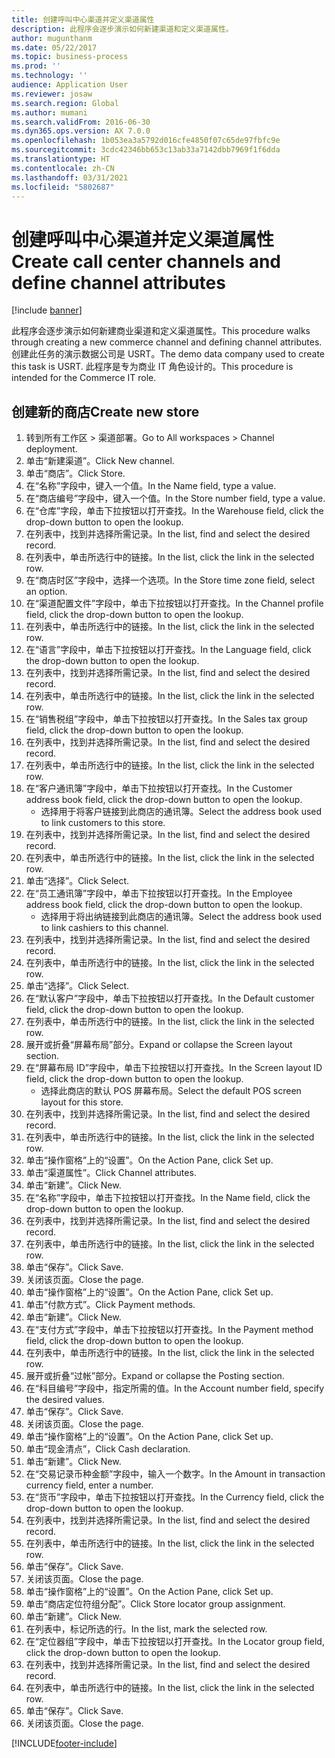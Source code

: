 ```yaml
---
title: 创建呼叫中心渠道并定义渠道属性
description: 此程序会逐步演示如何新建渠道和定义渠道属性。
author: mugunthanm
ms.date: 05/22/2017
ms.topic: business-process
ms.prod: ''
ms.technology: ''
audience: Application User
ms.reviewer: josaw
ms.search.region: Global
ms.author: mumani
ms.search.validFrom: 2016-06-30
ms.dyn365.ops.version: AX 7.0.0
ms.openlocfilehash: 1b053ea3a5792d016cfe4850f07c65de97fbfc9e
ms.sourcegitcommit: 3cdc42346bb653c13ab33a7142dbb7969f1f6dda
ms.translationtype: HT
ms.contentlocale: zh-CN
ms.lasthandoff: 03/31/2021
ms.locfileid: "5802687"
---
```

# <a name="create-call-center-channels-and-define-channel-attributes"></a><span data-ttu-id="0d702-103">创建呼叫中心渠道并定义渠道属性</span><span class="sxs-lookup"><span data-stu-id="0d702-103">Create call center channels and define channel attributes</span></span>

[!include [banner](../includes/banner.md)]

<span data-ttu-id="0d702-104">此程序会逐步演示如何新建商业渠道和定义渠道属性。</span><span class="sxs-lookup"><span data-stu-id="0d702-104">This procedure walks through creating a new commerce channel and defining channel attributes.</span></span> <span data-ttu-id="0d702-105">创建此任务的演示数据公司是 USRT。</span><span class="sxs-lookup"><span data-stu-id="0d702-105">The demo data company used to create this task is USRT.</span></span> <span data-ttu-id="0d702-106">此程序是专为商业 IT 角色设计的。</span><span class="sxs-lookup"><span data-stu-id="0d702-106">This procedure is intended for the Commerce IT role.</span></span>


## <a name="create-new-store"></a><span data-ttu-id="0d702-107">创建新的商店</span><span class="sxs-lookup"><span data-stu-id="0d702-107">Create new store</span></span>
1. <span data-ttu-id="0d702-108">转到所有工作区 > 渠道部署。</span><span class="sxs-lookup"><span data-stu-id="0d702-108">Go to All workspaces > Channel deployment.</span></span>
2. <span data-ttu-id="0d702-109">单击“新建渠道”。</span><span class="sxs-lookup"><span data-stu-id="0d702-109">Click New channel.</span></span>
3. <span data-ttu-id="0d702-110">单击“商店”。</span><span class="sxs-lookup"><span data-stu-id="0d702-110">Click Store.</span></span>
4. <span data-ttu-id="0d702-111">在“名称”字段中，键入一个值。</span><span class="sxs-lookup"><span data-stu-id="0d702-111">In the Name field, type a value.</span></span>
5. <span data-ttu-id="0d702-112">在“商店编号”字段中，键入一个值。</span><span class="sxs-lookup"><span data-stu-id="0d702-112">In the Store number field, type a value.</span></span>
6. <span data-ttu-id="0d702-113">在“仓库”字段，单击下拉按钮以打开查找。</span><span class="sxs-lookup"><span data-stu-id="0d702-113">In the Warehouse field, click the drop-down button to open the lookup.</span></span>
7. <span data-ttu-id="0d702-114">在列表中，找到并选择所需记录。</span><span class="sxs-lookup"><span data-stu-id="0d702-114">In the list, find and select the desired record.</span></span>
8. <span data-ttu-id="0d702-115">在列表中，单击所选行中的链接。</span><span class="sxs-lookup"><span data-stu-id="0d702-115">In the list, click the link in the selected row.</span></span>
9. <span data-ttu-id="0d702-116">在“商店时区”字段中，选择一个选项。</span><span class="sxs-lookup"><span data-stu-id="0d702-116">In the Store time zone field, select an option.</span></span>
10. <span data-ttu-id="0d702-117">在“渠道配置文件”字段中，单击下拉按钮以打开查找。</span><span class="sxs-lookup"><span data-stu-id="0d702-117">In the Channel profile field, click the drop-down button to open the lookup.</span></span>
11. <span data-ttu-id="0d702-118">在列表中，单击所选行中的链接。</span><span class="sxs-lookup"><span data-stu-id="0d702-118">In the list, click the link in the selected row.</span></span>
12. <span data-ttu-id="0d702-119">在“语言”字段中，单击下拉按钮以打开查找。</span><span class="sxs-lookup"><span data-stu-id="0d702-119">In the Language field, click the drop-down button to open the lookup.</span></span>
13. <span data-ttu-id="0d702-120">在列表中，找到并选择所需记录。</span><span class="sxs-lookup"><span data-stu-id="0d702-120">In the list, find and select the desired record.</span></span>
14. <span data-ttu-id="0d702-121">在列表中，单击所选行中的链接。</span><span class="sxs-lookup"><span data-stu-id="0d702-121">In the list, click the link in the selected row.</span></span>
15. <span data-ttu-id="0d702-122">在“销售税组”字段中，单击下拉按钮以打开查找。</span><span class="sxs-lookup"><span data-stu-id="0d702-122">In the Sales tax group field, click the drop-down button to open the lookup.</span></span>
16. <span data-ttu-id="0d702-123">在列表中，找到并选择所需记录。</span><span class="sxs-lookup"><span data-stu-id="0d702-123">In the list, find and select the desired record.</span></span>
17. <span data-ttu-id="0d702-124">在列表中，单击所选行中的链接。</span><span class="sxs-lookup"><span data-stu-id="0d702-124">In the list, click the link in the selected row.</span></span>
18. <span data-ttu-id="0d702-125">在“客户通讯簿”字段中，单击下拉按钮以打开查找。</span><span class="sxs-lookup"><span data-stu-id="0d702-125">In the Customer address book field, click the drop-down button to open the lookup.</span></span>
    * <span data-ttu-id="0d702-126">选择用于将客户链接到此商店的通讯簿。</span><span class="sxs-lookup"><span data-stu-id="0d702-126">Select the address book used to link customers to this store.</span></span>  
19. <span data-ttu-id="0d702-127">在列表中，找到并选择所需记录。</span><span class="sxs-lookup"><span data-stu-id="0d702-127">In the list, find and select the desired record.</span></span>
20. <span data-ttu-id="0d702-128">在列表中，单击所选行中的链接。</span><span class="sxs-lookup"><span data-stu-id="0d702-128">In the list, click the link in the selected row.</span></span>
21. <span data-ttu-id="0d702-129">单击“选择”。</span><span class="sxs-lookup"><span data-stu-id="0d702-129">Click Select.</span></span>
22. <span data-ttu-id="0d702-130">在“员工通讯簿”字段中，单击下拉按钮以打开查找。</span><span class="sxs-lookup"><span data-stu-id="0d702-130">In the Employee address book field, click the drop-down button to open the lookup.</span></span>
    * <span data-ttu-id="0d702-131">选择用于将出纳链接到此商店的通讯簿。</span><span class="sxs-lookup"><span data-stu-id="0d702-131">Select the address book used to link cashiers to this channel.</span></span>  
23. <span data-ttu-id="0d702-132">在列表中，找到并选择所需记录。</span><span class="sxs-lookup"><span data-stu-id="0d702-132">In the list, find and select the desired record.</span></span>
24. <span data-ttu-id="0d702-133">在列表中，单击所选行中的链接。</span><span class="sxs-lookup"><span data-stu-id="0d702-133">In the list, click the link in the selected row.</span></span>
25. <span data-ttu-id="0d702-134">单击“选择”。</span><span class="sxs-lookup"><span data-stu-id="0d702-134">Click Select.</span></span>
26. <span data-ttu-id="0d702-135">在“默认客户”字段中，单击下拉按钮以打开查找。</span><span class="sxs-lookup"><span data-stu-id="0d702-135">In the Default customer field, click the drop-down button to open the lookup.</span></span>
27. <span data-ttu-id="0d702-136">在列表中，单击所选行中的链接。</span><span class="sxs-lookup"><span data-stu-id="0d702-136">In the list, click the link in the selected row.</span></span>
28. <span data-ttu-id="0d702-137">展开或折叠“屏幕布局”部分。</span><span class="sxs-lookup"><span data-stu-id="0d702-137">Expand or collapse the Screen layout section.</span></span>
29. <span data-ttu-id="0d702-138">在“屏幕布局 ID”字段中，单击下拉按钮以打开查找。</span><span class="sxs-lookup"><span data-stu-id="0d702-138">In the Screen layout ID field, click the drop-down button to open the lookup.</span></span>
    * <span data-ttu-id="0d702-139">选择此商店的默认 POS 屏幕布局。</span><span class="sxs-lookup"><span data-stu-id="0d702-139">Select the default POS screen layout for this store.</span></span>  
30. <span data-ttu-id="0d702-140">在列表中，找到并选择所需记录。</span><span class="sxs-lookup"><span data-stu-id="0d702-140">In the list, find and select the desired record.</span></span>
31. <span data-ttu-id="0d702-141">在列表中，单击所选行中的链接。</span><span class="sxs-lookup"><span data-stu-id="0d702-141">In the list, click the link in the selected row.</span></span>
32. <span data-ttu-id="0d702-142">单击“操作窗格”上的“设置”。</span><span class="sxs-lookup"><span data-stu-id="0d702-142">On the Action Pane, click Set up.</span></span>
33. <span data-ttu-id="0d702-143">单击“渠道属性”。</span><span class="sxs-lookup"><span data-stu-id="0d702-143">Click Channel attributes.</span></span>
34. <span data-ttu-id="0d702-144">单击“新建”。</span><span class="sxs-lookup"><span data-stu-id="0d702-144">Click New.</span></span>
35. <span data-ttu-id="0d702-145">在“名称”字段中，单击下拉按钮以打开查找。</span><span class="sxs-lookup"><span data-stu-id="0d702-145">In the Name field, click the drop-down button to open the lookup.</span></span>
36. <span data-ttu-id="0d702-146">在列表中，找到并选择所需记录。</span><span class="sxs-lookup"><span data-stu-id="0d702-146">In the list, find and select the desired record.</span></span>
37. <span data-ttu-id="0d702-147">在列表中，单击所选行中的链接。</span><span class="sxs-lookup"><span data-stu-id="0d702-147">In the list, click the link in the selected row.</span></span>
38. <span data-ttu-id="0d702-148">单击“保存”。</span><span class="sxs-lookup"><span data-stu-id="0d702-148">Click Save.</span></span>
39. <span data-ttu-id="0d702-149">关闭该页面。</span><span class="sxs-lookup"><span data-stu-id="0d702-149">Close the page.</span></span>
40. <span data-ttu-id="0d702-150">单击“操作窗格”上的“设置”。</span><span class="sxs-lookup"><span data-stu-id="0d702-150">On the Action Pane, click Set up.</span></span>
41. <span data-ttu-id="0d702-151">单击“付款方式”。</span><span class="sxs-lookup"><span data-stu-id="0d702-151">Click Payment methods.</span></span>
42. <span data-ttu-id="0d702-152">单击“新建”。</span><span class="sxs-lookup"><span data-stu-id="0d702-152">Click New.</span></span>
43. <span data-ttu-id="0d702-153">在“支付方式”字段中，单击下拉按钮以打开查找。</span><span class="sxs-lookup"><span data-stu-id="0d702-153">In the Payment method field, click the drop-down button to open the lookup.</span></span>
44. <span data-ttu-id="0d702-154">在列表中，单击所选行中的链接。</span><span class="sxs-lookup"><span data-stu-id="0d702-154">In the list, click the link in the selected row.</span></span>
45. <span data-ttu-id="0d702-155">展开或折叠“过帐”部分。</span><span class="sxs-lookup"><span data-stu-id="0d702-155">Expand or collapse the Posting section.</span></span>
46. <span data-ttu-id="0d702-156">在“科目编号”字段中，指定所需的值。</span><span class="sxs-lookup"><span data-stu-id="0d702-156">In the Account number field, specify the desired values.</span></span>
47. <span data-ttu-id="0d702-157">单击“保存”。</span><span class="sxs-lookup"><span data-stu-id="0d702-157">Click Save.</span></span>
48. <span data-ttu-id="0d702-158">关闭该页面。</span><span class="sxs-lookup"><span data-stu-id="0d702-158">Close the page.</span></span>
49. <span data-ttu-id="0d702-159">单击“操作窗格”上的“设置”。</span><span class="sxs-lookup"><span data-stu-id="0d702-159">On the Action Pane, click Set up.</span></span>
50. <span data-ttu-id="0d702-160">单击“现金清点”，</span><span class="sxs-lookup"><span data-stu-id="0d702-160">Click Cash declaration.</span></span>
51. <span data-ttu-id="0d702-161">单击“新建”。</span><span class="sxs-lookup"><span data-stu-id="0d702-161">Click New.</span></span>
52. <span data-ttu-id="0d702-162">在“交易记录币种金额”字段中，输入一个数字。</span><span class="sxs-lookup"><span data-stu-id="0d702-162">In the Amount in transaction currency field, enter a number.</span></span>
53. <span data-ttu-id="0d702-163">在“货币”字段中，单击下拉按钮以打开查找。</span><span class="sxs-lookup"><span data-stu-id="0d702-163">In the Currency field, click the drop-down button to open the lookup.</span></span>
54. <span data-ttu-id="0d702-164">在列表中，找到并选择所需记录。</span><span class="sxs-lookup"><span data-stu-id="0d702-164">In the list, find and select the desired record.</span></span>
55. <span data-ttu-id="0d702-165">在列表中，单击所选行中的链接。</span><span class="sxs-lookup"><span data-stu-id="0d702-165">In the list, click the link in the selected row.</span></span>
56. <span data-ttu-id="0d702-166">单击“保存”。</span><span class="sxs-lookup"><span data-stu-id="0d702-166">Click Save.</span></span>
57. <span data-ttu-id="0d702-167">关闭该页面。</span><span class="sxs-lookup"><span data-stu-id="0d702-167">Close the page.</span></span>
58. <span data-ttu-id="0d702-168">单击“操作窗格”上的“设置”。</span><span class="sxs-lookup"><span data-stu-id="0d702-168">On the Action Pane, click Set up.</span></span>
59. <span data-ttu-id="0d702-169">单击“商店定位符组分配”。</span><span class="sxs-lookup"><span data-stu-id="0d702-169">Click Store locator group assignment.</span></span>
60. <span data-ttu-id="0d702-170">单击“新建”。</span><span class="sxs-lookup"><span data-stu-id="0d702-170">Click New.</span></span>
61. <span data-ttu-id="0d702-171">在列表中，标记所选的行。</span><span class="sxs-lookup"><span data-stu-id="0d702-171">In the list, mark the selected row.</span></span>
62. <span data-ttu-id="0d702-172">在“定位器组”字段中，单击下拉按钮以打开查找。</span><span class="sxs-lookup"><span data-stu-id="0d702-172">In the Locator group field, click the drop-down button to open the lookup.</span></span>
63. <span data-ttu-id="0d702-173">在列表中，找到并选择所需记录。</span><span class="sxs-lookup"><span data-stu-id="0d702-173">In the list, find and select the desired record.</span></span>
64. <span data-ttu-id="0d702-174">在列表中，单击所选行中的链接。</span><span class="sxs-lookup"><span data-stu-id="0d702-174">In the list, click the link in the selected row.</span></span>
65. <span data-ttu-id="0d702-175">单击“保存”。</span><span class="sxs-lookup"><span data-stu-id="0d702-175">Click Save.</span></span>
66. <span data-ttu-id="0d702-176">关闭该页面。</span><span class="sxs-lookup"><span data-stu-id="0d702-176">Close the page.</span></span>



[!INCLUDE[footer-include](../../includes/footer-banner.md)]
